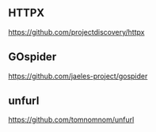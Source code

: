 ## HTTPX
https://github.com/projectdiscovery/httpx

## GOspider
https://github.com/jaeles-project/gospider

## unfurl
https://github.com/tomnomnom/unfurl

